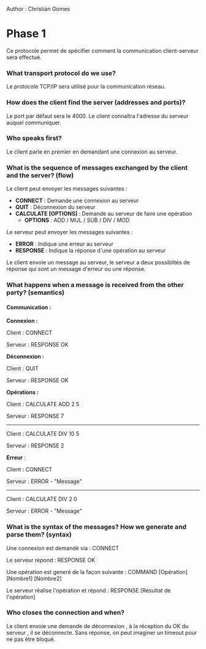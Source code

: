 Author : Christian Gomes

# Phase 1

Ce protocole permet de spécifier comment la communication client-serveur sera effectué. 



### What transport protocol do we use?

Le protocole TCP/IP sera utilisé pour la communication réseau.

### How does the client find the server (addresses and ports)?

Le port par défaut sera le 4000. Le client connaîtra l'adresse du serveur auquel communiquer.

### Who speaks first?

Le client parle en premier en demandant une connexion au serveur. 

### What is the sequence of messages exchanged by the client and the server? (flow)

Le client peut envoyer les messages suivantes : 

- **CONNECT** : Demande une connexion au serveur
- **QUIT** : Déconnexion du serveur
- **CALCULATE [OPTIONS]** :  Demande au serveur de faire une opération
  - **OPTIONS** : ADD / MUL / SUB / DIV / MOD

Le serveur peut envoyer les messages suivantes : 

- **ERROR** : Indique une erreur au serveur 
- **RESPONSE** : Indique la réponse d'une opération au serveur

Le client envoie un message au serveur, le serveur a deux possiblités de réponse qui sont un message d'erreur ou une réponse. 

### What happens when a message is received from the other party? (semantics)

#### Communication  : 

**Connexion :** 

Client : CONNECT

Serveur : RESPONSE OK 

**Déconnexion :**

Client : QUIT

Serveur : RESPONSE OK 

**Opérations :** 

Client : CALCULATE ADD 2 5

Serveur : RESPONSE 7

-----

Client : CALCULATE DIV 10 5

Serveur : RESPONSE 2

**Erreur** :

Client : CONNECT 

Serveur  : ERROR - "Message"

------

Client : CALCULATE DIV 2 0

Serveur  : ERROR - "Message"

### What is the syntax of the messages? How we generate and parse them? (syntax)

Une connexion est demandé via : CONNECT 

Le serveur repond : RESPONSE OK 

Une opération est generé de la façon suivante : COMMAND [Opération] [Nombre1] [Nombre2]

Le serveur réalise l'opération et répond : RESPONSE [Résultat de l'opération]

### Who closes the connection and when?

Le client envoie une demande de déconnexion , à la réception du OK du serveur , il se déconnecte. Sans réponse, on peut imaginer un timeout pour ne pas être bloqué. 